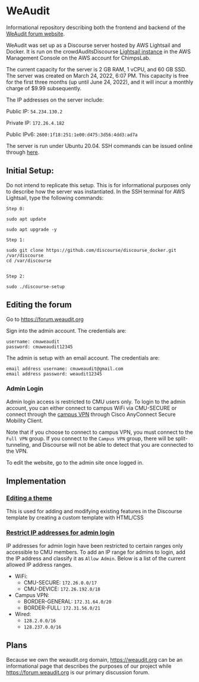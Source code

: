 # WeAudit
Informational repository describing both the frontend and backend of the [WeAudit forum website](https://forum.weaudit.org).

WeAudit was set up as a Discourse server hosted by AWS Lightsail and Docker.
It is run on the crowdAuditsDiscourse [Lightsail instance](https://lightsail.aws.amazon.com/ls/webapp/us-east-1/instances/crowdAuditsDiscourse/connect) in the AWS Management Console on the AWS account for ChimpsLab.  

The current capacity for the server is 2 GB RAM, 1 vCPU, and 60 GB SSD. The server was created on March 24, 2022, 6:07 PM. This capacity is free for the first three months (up until June 24, 2022), and it will incur a monthly charge of $9.99 subsequently.

The IP addresses on the server include:

Public IP: `54.234.130.2`

Private IP: `172.26.4.182`

Public IPv6: `2600:1f18:251:1e00:d475:3d56:4dd3:ad7a`

The server is run under Ubuntu 20.04. SSH commands can be issued online through [here](https://lightsail.aws.amazon.com/ls/remote/us-east-1/instances/crowdAuditsDiscourse/terminal?protocol=ssh).

## Initial Setup:

Do not intend to replicate this setup. This is for informational purposes only to describe how the server was instantiated. In the SSH terminal for AWS Lightsail, type the following commands:

```
Step 0:

sudo apt update 

sudo apt upgrade -y 

Step 1:

sudo git clone https://github.com/discourse/discourse_docker.git /var/discourse
cd /var/discourse


Step 2:

sudo ./discourse-setup
```

## Editing the forum

Go to https://forum.weaudit.org

Sign into the admin account. The credentials are:
```
username: cmuweaudit
password: cmuweaudit12345
```

The admin is setup with an email account. The credentials are:
```
email address username: cmuweaudit@gmail.com
email address password: weaudit12345
```

### Admin Login

Admin login access is restricted to CMU users only. To login to the admin account, you can either connect to campus WiFi via CMU-SECURE or connect through the [campus VPN](https://www.cmu.edu/computing/services/endpoint/network-access/vpn/) through Cisco AnyConnect Secure Mobility Client.

Note that if you choose to connect to campus VPN, you must connect to the `Full VPN` group. If you connect to the `Campus VPN` group, there will be split-tunneling, and Discourse will not be able to detect that you are connected to the VPN.

To edit the website, go to the admin site once logged in.

## Implementation

### [Editing a theme](https://forum.weaudit.org/admin/customize/themes) 

This is used for adding and modifying existing features in the Discourse template by creating a custom template with HTML/CSS

### [Restrict IP addresses for admin login](https://forum.weaudit.org/admin/logs/screened_ip_addresses)

IP addresses for admin login have been restricted to certain ranges only accessible to CMU members. To add an IP range for admins to login, add the IP address and classify it as `Allow Admin`. Below is a list of the current allowed IP address ranges.

* WiFi:
  * CMU-SECURE: `172.26.0.0/17`
  * CMU-DEVICE: `172.26.192.0/18`
* Campus VPN:
  * BORDER-GENERAL: `172.31.64.0/20`
  * BORDER-FULL: `172.31.56.0/21`
* Wired:
  * `128.2.0.0/16`
  * `128.237.0.0/16`

## Plans

Because we own the weaudit.org domain, https://weaudit.org can be an informational page that describes the purposes of our project while https://forum.weaudit.org is our primary discussion forum.
